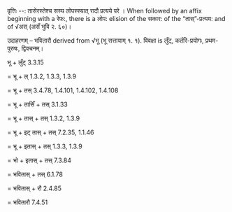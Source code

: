 

वृत्तिः --: तासेरस्तेश्च सस्य लोपस्स्यात् रादौ प्रत्यये परे । When followed by an affix beginning with a रेफ:, there is a लोप: elision of the सकार: of the “तास्”-प्रत्यय: and of √अस् (असँ भुवि २. ६०)।


उदाहरणम् – भवितारौ derived from √भू (भू सत्तायाम् १. १). विवक्षा is लुँट्, कर्तरि-प्रयोगः, प्रथम-पुरुषः, द्विवचनम्।


भू + लुँट् 3.3.15 

= भू + ल् 1.3.2, 1.3.3, 1.3.9

= भू + तस् 3.4.78, 1.4.101, 1.4.102, 1.4.108

= भू + तासिँ + तस् 3.1.33

= भू + तास् + तस् 1.3.2, 1.3.9

= भू + इट् तास् + तस् 7.2.35, 1.1.46

= भू + इतास् + तस् 1.3.3, 1.3.9

= भो + इतास् + तस् 7.3.84

= भवितास् + तस् 6.1.78

= भवितास् + रौ 2.4.85

= भवितारौ 7.4.51

